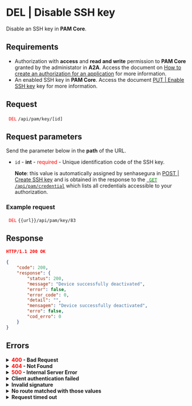 # DEL | Disable SSH key

Disable an SSH key in **PAM Core**.

## Requirements
* Authorization with **access** and **read and write** permission to **PAM Core** granted by the administator in **A2A**. 
Access the document on [How to create an authorization for an application](/v3-33/docs/a2a-how-to-create-an-authorization-for-an-application) for more information.
* An enabled SSH key in **PAM Core**. 
Access the document [PUT | Enable SSH key](/v3-33/docs/api-put-enable-ssh-key) key for more information.

## Request

 <code><span style="color:red"> DEL</code></span> `/api/pam/key/[id]`

## Request parameters

Send the parameter below in the <b>path</b> of the URL.

* <code>id</code> - <b>int</b> - <span style="color:red">required</span> - Unique identification code of the SSH key.
    <p><b>Note</b>: this value is automatically assigned by senhasegura in <a href="/v3-33/docs/api-post-create-ssh-key">POST | Create SSH key</a> and is obtained in the response to the <a href="/v3-33/docs/api-get-list-all-credentials"><code><span style="color:green"> GET</code></span> <code>/api/pam/credential</code></a> which lists all credentials accessible to your authorization. 
    
### Example request

<code><span style="color:red"> DEL</code></span> `{{url}}/api/pam/key/83`

  
  
  ## Response 
 
```json
HTTP/1.1 200 OK
```

 
```json
{
    "code": 200,
    "response": {
        "status": 200,
        "message": "Device successfully deactivated",
        "error": false,
        "error_code": 0,
        "detail": "",
        "mensagem": "Device successfully deactivated",
        "erro": false,
        "cod_erro": 0
    }
}
```

## Errors

<details>
<summary><b><span style="color:red">400</span> - Bad Request</b></summary>
 
* * *
    

<b>Message: "1009: No access to credential"</b>

<br><b>Possible cause</b>: you don't have the authorization to access this credential. 
    
   <b>Solution</b>: ask the administrator to check your permission to access this credential.

* * *    
    
<b>Message: "1015: SSH key not found"</b>     

<br><b>Possible cause</b>: the SSH key wasn't found.<p>
     
<b>Solution</b>: check the value for the <code>id</code> and resend the request.


* * *
  
  
<b>Mensagem: "1017: Key inactive"</b>

<p><b>Possible cause</b>: the SSH key is already inactive.<br></p>

***

<b>Message: "1039: Without PAM Configuration Access permission"</b>  
<br><b>Possible cause</b>: your authorization doesn’t have permission to create a credential. 
     
<b>Solution</b>: ask the administrator to check your <b>read and write</b> permission to <b>PAM Core</b> resources in <b>A2A</b>.



***
  
<b>Message: "1045: Ssh key is already activated"</b>

<p><b>Possible cause</b>: the SSH key is alreay active.<br></p>

***  
</details>


<details>
<summary><b><span style="color:red">404</span> - Not Found</b></summary>

***
<b>Message: "Resource sub not found"</b><br>

<p><b>Possible cause</b>: the URL or the requested resource isn’t correct.<br>
        
<b>Solution</b>: check the URL and make sure the parameter is correct.</p>
* * *
</details>


<details>
 
<summary><b><span style="color:red">500</span> - Internal Server Error</b></summary>

***
    
<b>Message: "Unexpected error."</b><br>
 
<p><b>Possible cause</b>: the error is in the senhasegura server.<br>
        
<b>Solution</b>: contact the support team for more information.</p>

***

<b>Message: "You are not authorized to access this resource."</b>

<p><b>Possible cause</b>: you don’t have the authorization to access this resource.<br>
        
<b>Solution</b>: ask the administrator to check your permission to access the <b>PAM Core</b> resources in <b>A2A</b>.</p>

* * *
 </details>   

  

<details>
<summary><b>Client authentication failed</b></summary>

*** 
   
<b>Message: "Client authentication failed."</b>
<p><b>Possible cause</b>: failure in your application authentication with the senhasegura server. <br>
        
<b>Solution</b>: check the authentication parameters such as <code>Access Token URL</code>, <code>Client ID</code> e <code>Client secret</code> and request a new access token.</p>
 
* * *   
</details>
     
  

<details>
<summary><b>Invalid signature</b></summary>

*** 
    
<b>Message: "Invalid signature"</b>
    
<p><b>Possible cause</b>: failure in recognizing the URL of the client application.
        
<b>Solution</b>: check the URL of the client application and resent the request.</p>

* * * 
</details>
     

<details>
    <summary><b>No route matched with those values</b></summary>
    
***   
    
<b>Message: "No route matched with those values."</b>
   <p><b>Possible cause</b>: the authorization header is missing in the API request.<br>
        
  <b>Solution</b>: request a new access token.</p>
   
 * * *
</details>
 

<details>
    <summary><b> Request timed out</b></summary>
    
***
    
<b>Message: "Request timed out."</b>
<p><b>Possible cause</b>: the request time has expired.<br>
        
<b>Solution</b>: check the connectivity between the source of the request and the senhasegura server.</p>
</details>